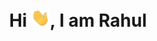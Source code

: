 <h1 align="center">Hi <img src="https://raw.githubusercontent.com/Trevor-akshay/Trevor-akshay/main/hi.gif" width="30px">, I am Rahul </h1>


<!---
mr-rahul002/mr-rahul002 is a ✨ special ✨ repository because its `README.md` (this file) appears on your GitHub profile.
You can click the Preview link to take a look at your changes.
--->
